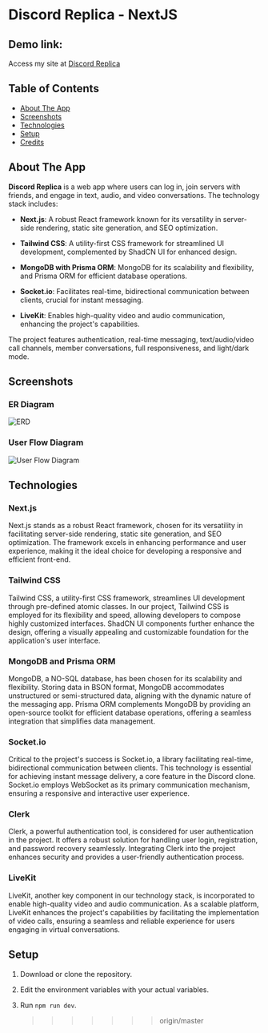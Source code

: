 # Discord Replica - NextJS

## Demo link:

Access my site at [Discord Replica](https://discordreplica.vercel.app/)

## Table of Contents

-   [About The App](#about-the-app)
-   [Screenshots](#screenshots)
-   [Technologies](#technologies)
-   [Setup](#setup)
-   [Credits](#credits)

## About The App

**Discord Replica** is a web app where users can log in, join servers with friends, and engage in text, audio, and video conversations. The technology stack includes:

-   **Next.js**: A robust React framework known for its versatility in server-side rendering, static site generation, and SEO optimization.

-   **Tailwind CSS**: A utility-first CSS framework for streamlined UI development, complemented by ShadCN UI for enhanced design.

-   **MongoDB with Prisma ORM**: MongoDB for its scalability and flexibility, and Prisma ORM for efficient database operations.

-   **Socket.io**: Facilitates real-time, bidirectional communication between clients, crucial for instant messaging.

-   **LiveKit**: Enables high-quality video and audio communication, enhancing the project's capabilities.

The project features authentication, real-time messaging, text/audio/video call channels, member conversations, full responsiveness, and light/dark mode.

## Screenshots

### ER Diagram

![ERD](https://i.imgur.com/ie84I33.png)

### User Flow Diagram

![User Flow Diagram](https://i.imgur.com/fYFBFW4.png)

## Technologies

### Next.js

Next.js stands as a robust React framework, chosen for its versatility in facilitating server-side rendering, static site generation, and SEO optimization. The framework excels in enhancing performance and user experience, making it the ideal choice for developing a responsive and efficient front-end.

### Tailwind CSS

Tailwind CSS, a utility-first CSS framework, streamlines UI development through pre-defined atomic classes. In our project, Tailwind CSS is employed for its flexibility and speed, allowing developers to compose highly customized interfaces. ShadCN UI components further enhance the design, offering a visually appealing and customizable foundation for the application's user interface.

### MongoDB and Prisma ORM

MongoDB, a NO-SQL database, has been chosen for its scalability and flexibility. Storing data in BSON format, MongoDB accommodates unstructured or semi-structured data, aligning with the dynamic nature of the messaging app. Prisma ORM complements MongoDB by providing an open-source toolkit for efficient database operations, offering a seamless integration that simplifies data management.

### Socket.io

Critical to the project's success is Socket.io, a library facilitating real-time, bidirectional communication between clients. This technology is essential for achieving instant message delivery, a core feature in the Discord clone. Socket.io employs WebSocket as its primary communication mechanism, ensuring a responsive and interactive user experience.

### Clerk

Clerk, a powerful authentication tool, is considered for user authentication in the project. It offers a robust solution for handling user login, registration, and password recovery seamlessly. Integrating Clerk into the project enhances security and provides a user-friendly authentication process.

### LiveKit

LiveKit, another key component in our technology stack, is incorporated to enable high-quality video and audio communication. As a scalable platform, LiveKit enhances the project's capabilities by facilitating the implementation of video calls, ensuring a seamless and reliable experience for users engaging in virtual conversations.

## Setup

1. Download or clone the repository.
2. Edit the environment variables with your actual variables.
3. Run `npm run dev`.

    > > > > > > > origin/master
